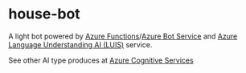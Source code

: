 # house-bot

A light bot powered by [Azure Functions](https://aka.ms/AA30rnu)/[Azure Bot Service](https://aka.ms/AA30k1c) and [Azure Language Understanding AI (LUIS)](https://aka.ms/AA30k14) service.

See other AI type produces at [Azure Cognitive Services](https://aka.ms/AA30k16)
